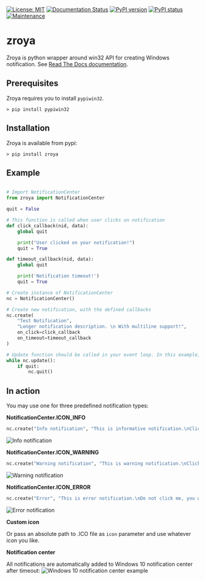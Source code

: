 [![License: MIT](https://img.shields.io/badge/License-MIT-yellow.svg)](https://opensource.org/licenses/MIT)
[![Documentation Status](https://readthedocs.org/projects/zroya/badge/?version=master)](http://zroya.readthedocs.io/en/master/?badge=master)
[![PyPI version](https://badge.fury.io/py/zroya.svg)](https://pypi.python.org/pypi/zroya/)
[![PyPI status](https://img.shields.io/pypi/status/zroya.svg)](https://pypi.python.org/pypi/zroya/)
[![Maintenance](https://img.shields.io/badge/Maintained%3F-yes-green.svg)](https://gitHub.com/malja/zroya/graphs/commit-activity)

# zroya
Zroya is python wrapper around win32 API for creating Windows notification. See [Read The Docs documentation](http://zroya.readthedocs.io).

## Prerequisites

Zroya requires you to install ``pypiwin32``.

```
> pip install pypiwin32
```

## Installation

Zroya is available from pypi:

```
> pip install zroya
```

## Example

```python

# Import NotificationCenter
from zroya import NotificationCenter

quit = False

# This function is called when user clicks on notification
def click_callback(nid, data):
    global quit

    print("User clicked on your notification!")
    quit = True

def timeout_callback(nid, data):
    global quit

    print('Notification timeout!')
    quit = True

# Create instance of NotificationCenter
nc = NotificationCenter()

# Create new notification, with the defined callbacks
nc.create(
    "Test Notification",
    "Longer notification description. \n With multiline support!",
    on_click=click_callback
    on_timeout=timeout_callback
)

# Update function should be called in your event loop. In this example, we will create our own event loop:
while nc.update():
    if quit:
        nc.quit()
```

## In action

You may use one for three predefined notification types:

**NotificationCenter.ICON_INFO**

```python
nc.create("Info notification", "This is informative notification.\nClick on me!", icon=NotificationCenter.ICON_INFO)
```

![Info notification][info_notification]

**NotificationCenter.ICON_WARNING**

```python
nc.create("Warning notification", "This is warning notification.\nClick on me for sure!", icon=NotificationCenter.ICON_WARNING)
```

![Warning notification][warning_notification]

**NotificationCenter.ICON_ERROR**

```python
nc.create("Error", "This is error notification.\nDo not click me, you would find out!", icon=NotificationCenter.ICON_ERROR)
```

![Error notification][error_notification]

**Custom icon**

Or pass an absolute path to .ICO file as ``icon`` parameter and use whatever icon you like.

**Notification center**

All notifications are automatically added to Windows 10 notification center after timeout:
![Windows 10 notification center example][notification_center]

[info_notification]: https://github.com/malja/zroya/blob/master/doc/static/info_notification.png "Info notification"
[warning_notification]: https://github.com/malja/zroya/blob/master/doc/static/warning_notification.png "Warning notification"
[error_notification]: https://github.com/malja/zroya/blob/master/doc/static/error_notification.png "Error notification"
[notification_center]: https://github.com/malja/zroya/blob/master/doc/static/notification_center.png "Windows 10 notification center"
